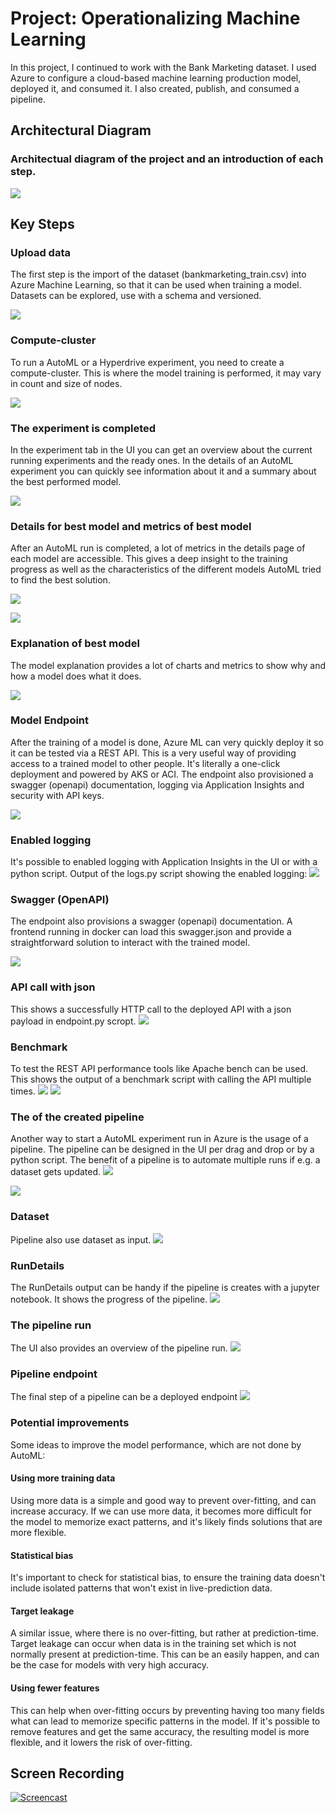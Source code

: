 # Project: Operationalizing Machine Learning

In this project, I continued to work with the Bank Marketing dataset. 
I used Azure to configure a cloud-based machine learning production model, deployed it, and consumed it. 
I also created, publish, and consumed a pipeline. 

## Architectural Diagram
### Architectual diagram of the project and an introduction of each step.
![](assets/project2.png)

## Key Steps
### Upload data
The first step is the import of the dataset (bankmarketing_train.csv) into Azure Machine 
Learning, so that it can be used when training a model. Datasets can be explored, 
use with a schema and versioned.

![](assets/1_ml.azure.com_mldataset_0.png)

### Compute-cluster
To run a AutoML or a Hyperdrive experiment, you need to create a compute-cluster.
This is where the model training is performed, it may vary in count and size of nodes.

![](assets/3_ml.azure.com_compute_list_training_0.png)

### The experiment is completed
In the experiment tab in the UI you can get an overview about the current running experiments 
and the ready ones. In the details of an AutoML experiment you can quickly see information about it and
a summary about the best performed model.

![](assets/2_ml.azure.com_experiments_id_ready.png)

### Details for best model and metrics of best model
After an AutoML run is completed, a lot of metrics in the details page of each model are accessible.
This gives a deep insight to the training progress as well as the characteristics of the different
models AutoML tried to find the best solution.

![](assets/5_ml.azure.com_experiments_model_1.png)

![](assets/6_ml.azure.com_experiments_model_0.png)

### Explanation of best model
The model explanation provides a lot of charts and metrics to show why and how
a model does what it does.

![](assets/7_ml.azure.com_experiments_model_3.png)

### Model Endpoint 
After the training of a model is done, Azure ML can very quickly deploy it
so it can be tested via a REST API. This is a very useful way of providing
access to a trained model to other people. It's literally a one-click deployment
and powered by AKS or ACI. The endpoint also provisioned a swagger (openapi) documentation,
logging via Application Insights and security with API keys.

![](assets/8_ml.azure.com_endpoints.png)

### Enabled logging
It's possible to enabled logging with Application Insights in the UI or with a python script.
Output of the logs.py script showing the enabled logging:
![](assets/9_ml.azure.com_logs.png)

### Swagger (OpenAPI) 
The endpoint also provisions a swagger (openapi) documentation. A frontend running in 
docker can load this swagger.json and provide a straightforward solution to interact
with the trained model.

![](assets/10_ml.azure.com_swagger0.png)

### API call with json 
This shows a successfully HTTP call to the deployed API
with a json payload in endpoint.py scropt.
![](assets/13_ml.azure.com_endpoint1.png)

### Benchmark
To test the REST API performance tools like Apache bench can be used.
This shows the output of a benchmark script with calling the API multiple times.
![](assets/14_ml.azure.com_benchmark1.png)
![](assets/15_ml.azure.com_benchmark0.png)

### The  of the created pipeline
Another way to start a AutoML experiment run in Azure is the usage of a pipeline.
The pipeline can be designed in the UI per drag and drop or by a python script. 
The benefit of a pipeline is to automate multiple runs if e.g. a dataset gets updated.
![](assets/16_ml.azure.com_mlpipeline1.png)

![](assets/17_ml.azure.com_mlpipeline2.png)

### Dataset
Pipeline also use dataset as input.
![](assets/18_ml.azure.com_mldataset.png)

### RunDetails
The RunDetails output can be handy if the pipeline is creates with a jupyter notebook.
It shows the progress of the pipeline.
![](assets/20_ml.azure.com_rundetails.ipynb.png)

### The pipeline run
The UI also provides an overview of the pipeline run.
![](assets/21_ml.azure.com_mlpipeline_run.png)

### Pipeline endpoint
The final step of a pipeline can be a deployed endpoint
![](assets/19_ml.azure.com_mlpipeline_rest1.png)


### Potential improvements
Some ideas to improve the model performance, which are not done by AutoML:

#### Using more training data
Using more data is a simple and good way to prevent over-fitting, 
and can increase accuracy.
If we can use more data, it becomes more difficult for the model to memorize exact patterns, 
and it's likely finds solutions that are more flexible.

#### Statistical bias
It's important to check for statistical bias, to ensure the training 
data doesn't include isolated patterns that won't exist in live-prediction data. 

#### Target leakage
A similar issue, where there is no over-fitting, but rather at prediction-time. 
Target leakage can occur when data is in the training set which is not normally 
present at prediction-time. This can be an easily happen, and can be the case for models
with very high accuracy.

#### Using fewer features
This can help when over-fitting occurs by preventing having too many fields
what can lead to memorize specific patterns in the model. 
If it's possible to remove features and get the same accuracy, the resulting model 
is more flexible, and it lowers the risk of over-fitting.


## Screen Recording
[![Screencast](https://img.youtube.com/vi/_1nd6NGkx4Q/0.jpg)](https://youtu.be/_1nd6NGkx4Q)
